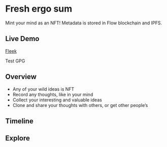 # Fresh ergo sum

Mint your mind as an NFT! Metadata is stored in Flow blockchain and IPFS.

## Live Demo

[Fleek](https://cogito.on.fleek.co/)

Test GPG

## Overview

- Any of your wild ideas is NFT
- Record any thoughts, like in your mind
- Collect your interesting and valuable ideas
- Clone and share your thoughts with others, or get other people’s

## Timeline

## Explore
